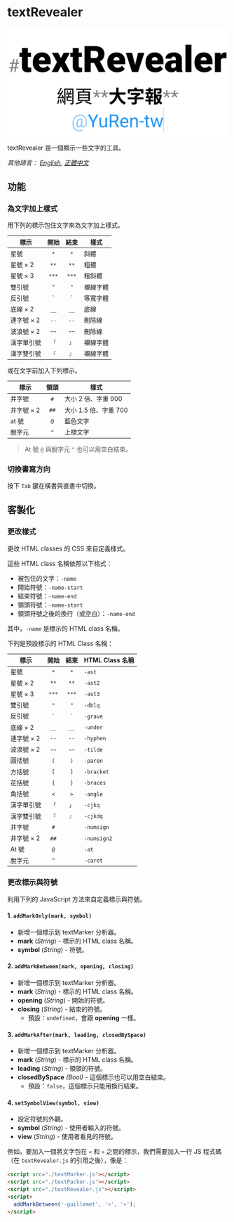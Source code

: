 # textRevealer
![](./textRevealer.png)

textRevealer 是一個顯示一些文字的工具。

*其他語言： [English](README.md), [正體中文](README.zh-Hant-TW.md)*

## 功能
### 為文字加上樣式
用下列的標示包住文字來為文字加上樣式。

| 標示       | 開始    | 結束    | 樣式     |
| ---------- | :-----: | :-----: | -------- |
| 星號       | `*`     | `*`     | 斜體     |
| 星號 × 2   | `**`    | `**`    | 粗體     |
| 星號 × 3   | `***`   | `***`   | 粗斜體   |
| 雙引號     | `"`     | `"`     | 襯線字體 |
| 反引號     | `` ` `` | `` ` `` | 等寬字體 |
| 底線 × 2   | `__`    | `__`    | 底線     |
| 連字號 × 2 | `--`    | `--`    | 刪除線   |
| 波浪號 × 2 | `~~`    | `~~`    | 刪除線   |
| 漢字單引號 | `「`    | `」`    | 襯線字體 |
| 漢字雙引號 | `『`    | `』`    | 襯線字體 |

或在文字前加入下列標示。

| 標示       | 領頭    | 樣式                 |
| ---------- | :-----: | -------------------- |
| 井字號     | `#`     | 大小 2 倍、字重 900   |
| 井字號 × 2 | `##`    | 大小 1.5 倍、字重 700 |
| at 號      | `@`     | 藍色文字             |
| 脫字元     | `^`     | 上標文字             |

> At 號 `@` 與脫字元 `^` 也可以用空白結束。

### 切換書寫方向
按下 `Tab` 鍵在橫書與直書中切換。


## 客製化
### 更改樣式
更改 HTML classes 的 CSS 來自定義樣式。

這些 HTML class 名稱依照以下格式：

* 被包住的文字：`-name`
* 開始符號：`-name-start`
* 結束符號：`-name-end`
* 領頭符號：`-name-start`
* 領頭符號之後的換行（或空白）：`-name-end`

其中，`-name` 是標示的 HTML class 名稱。

下列是預設標示的 HTML Class 名稱：

| 標示       | 開始    | 結束    | HTML Class 名稱 |
| ---------- | :-----: | :-----: | --------------- |
| 星號       | `*`     | `*`     | `-ast`          |
| 星號 × 2   | `**`    | `**`    | `-ast2`         |
| 星號 × 3   | `***`   | `***`   | `-ast3`         |
| 雙引號     | `"`     | `"`     | `-dblq`         |
| 反引號     | `` ` `` | `` ` `` | `-grave`        |
| 底線 × 2   | `__`    | `__`    | `-under`        |
| 連字號 × 2 | `--`    | `--`    | `-hyphen`       |
| 波浪號 × 2 | `~~`    | `~~`    | `-tilde`        |
| 圓括號     | `(`     | `)`     | `-paren`        |
| 方括號     | `[`     | `]`     | `-bracket`      |
| 花括號     | `{`     | `}`     | `-braces`       |
| 角括號     | `<`     | `>`     | `-angle`        |
| 漢字單引號 | `「`    | `」`    | `-cjkq`         |
| 漢字雙引號 | `『`    | `』`    | `-cjkdq`        |
| 井字號     | `#`     |         | `-numsign`      |
| 井字號 × 2 | `##`    |         | `-numsign2`     |
| At 號      | `@`     |         | `-at`           |
| 脫字元     | `^`     |         | `-caret`        |

### 更改標示與符號
利用下列的 JavaScript 方法來自定義標示與符號。

#### 1. `addMarkOnly(mark, symbol)`
  - 新增一個標示到 textMarker 分析器。
  - **mark** (_String_) - 標示的 HTML class 名稱。
  - **symbol** (_String_) - 符號。

#### 2. `addMarkBetween(mark, opening, closing)`
  - 新增一個標示到 textMarker 分析器。
  - **mark** (_String_) - 標示的 HTML class 名稱。
  - **opening** (_String_) - 開始的符號。
  - **closing** (_String_) - 結束的符號。
    - 預設：`undefined`，會跟 **opening** 一樣。

#### 3. `addMarkAfter(mark, leading, closedBySpace)`
  - 新增一個標示到 textMarker 分析器。
  - **mark** (_String_) - 標示的 HTML class 名稱。
  - **leading** (_String_) - 領頭的符號。
  - **closedBySpace** _(Bool)_ - 這個標示也可以用空白結束。
    - 預設：`false`，這個標示只能用換行結束。

#### 4. `setSymbolView(symbol, view)`
  - 設定符號的外觀。
  - **symbol** (_String_) - 使用者輸入的符號。
  - **view** (_String_) - 使用者看見的符號。


例如，要加入一個將文字包在 `«` 和 `»` 之間的標示，我們需要加入一行 JS 程式碼（在 `textRevealer.js` 的引用之後），像是：

```HTML
<script src="./textMarker.js"></script>
<script src="./textPacker.js"></script>
<script src="./textRevealer.js"></script>
<script>
  addMarkBetween('-guillemet', '«', '»');
</script>
```

